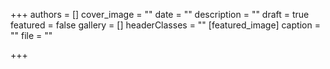 +++
authors = []
cover_image = ""
date = ""
description = ""
draft = true
featured = false
gallery = []
headerClasses = ""
[featured_image]
caption = ""
file = ""

+++
